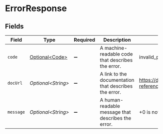 # ErrorResponse


## Fields

| Field                                                             | Type                                                              | Required                                                          | Description                                                       | Example                                                           |
| ----------------------------------------------------------------- | ----------------------------------------------------------------- | ----------------------------------------------------------------- | ----------------------------------------------------------------- | ----------------------------------------------------------------- |
| `code`                                                            | [Optional\<Code>](../../models/errors/Code.md)                    | :heavy_minus_sign:                                                | A machine-readable code that describes the error.                 | invalid_phone_number                                              |
| `docUrl`                                                          | *Optional\<String>*                                               | :heavy_minus_sign:                                                | A link to the documentation that describes the error.             | https://docs.prelude.so/api-reference/errors#invalid_phone_number |
| `message`                                                         | *Optional\<String>*                                               | :heavy_minus_sign:                                                | A human-readable message that describes the error.                | +0 is not a valid phone number                                    |